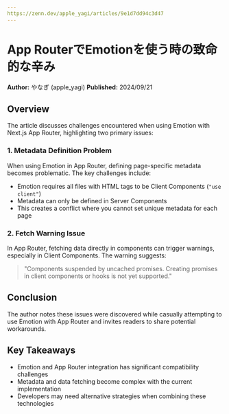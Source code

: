 ```yaml
---
https://zenn.dev/apple_yagi/articles/9e1d7dd94c3d47
---
```


# App RouterでEmotionを使う時の致命的な辛み

**Author:** やなぎ (apple_yagi)
**Published:** 2024/09/21

## Overview

The article discusses challenges encountered when using Emotion with Next.js App Router, highlighting two primary issues:

### 1. Metadata Definition Problem

When using Emotion in App Router, defining page-specific metadata becomes problematic. The key challenges include:

- Emotion requires all files with HTML tags to be Client Components (`"use client"`)
- Metadata can only be defined in Server Components
- This creates a conflict where you cannot set unique metadata for each page

### 2. Fetch Warning Issue

In App Router, fetching data directly in components can trigger warnings, especially in Client Components. The warning suggests:

> "Components suspended by uncached promises. Creating promises in client components or hooks is not yet supported."

## Conclusion

The author notes these issues were discovered while casually attempting to use Emotion with App Router and invites readers to share potential workarounds.

## Key Takeaways

- Emotion and App Router integration has significant compatibility challenges
- Metadata and data fetching become complex with the current implementation
- Developers may need alternative strategies when combining these technologies
